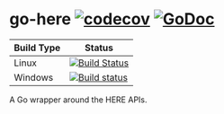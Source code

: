 # go-here [![codecov](https://codecov.io/gh/abdullahselek/go-here/branch/master/graph/badge.svg)](https://codecov.io/gh/abdullahselek/go-here) [![GoDoc](https://godoc.org/github.com/abdullahselek/go-here/here?status.svg)](https://godoc.org/github.com/abdullahselek/go-here/here)

| Build Type | Status  |
| ---        | ---     |
| Linux | [![Build Status](https://travis-ci.org/abdullahselek/go-here.svg?branch=master)](https://travis-ci.org/abdullahselek/go-here) |
| Windows | [![Build status](https://ci.appveyor.com/api/projects/status/d9g1ehueqau9s57h?svg=true)](https://ci.appveyor.com/project/abdullahselek/go-here) |

A Go wrapper around the HERE APIs.
